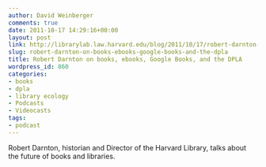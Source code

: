```yaml
---
author: David Weinberger
comments: true
date: 2011-10-17 14:29:16+00:00
layout: post
link: http://librarylab.law.harvard.edu/blog/2011/10/17/robert-darnton-on-books-ebooks-google-books-and-the-dpla/
slug: robert-darnton-on-books-ebooks-google-books-and-the-dpla
title: Robert Darnton on books, ebooks, Google Books, and the DPLA
wordpress_id: 860
categories:
- books
- dpla
- library ecology
- Podcasts
- Videocasts
tags:
- podcast
---
```


Robert Darnton, historian and Director of the Harvard Library, talks about the future of books and libraries.


